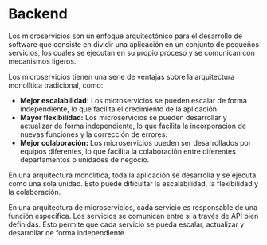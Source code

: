 # Backend

Los microservicios son un enfoque arquitectónico para el desarrollo de software que consiste en dividir una aplicación en un conjunto de pequeños servicios, los cuales se ejecutan en su propio proceso y se comunican con mecanismos ligeros.

Los microservicios tienen una serie de ventajas sobre la arquitectura monolítica tradicional, como:

- **Mejor escalabilidad:** Los microservicios se pueden escalar de forma independiente, lo que facilita el crecimiento de la aplicación.
- **Mayor flexibilidad:** Los microservicios se pueden desarrollar y actualizar de forma independiente, lo que facilita la incorporación de nuevas funciones y la corrección de errores.
- **Mejor colaboración:** Los microservicios pueden ser desarrollados por equipos diferentes, lo que facilita la colaboración entre diferentes departamentos o unidades de negocio.

En una arquitectura monolítica, toda la aplicación se desarrolla y se ejecuta como una sola unidad. Esto puede dificultar la escalabilidad, la flexibilidad y la colaboración.

En una arquitectura de microservicios, cada servicio es responsable de una función específica. Los servicios se comunican entre sí a través de API bien definidas. Esto permite que cada servicio se pueda escalar, actualizar y desarrollar de forma independiente.